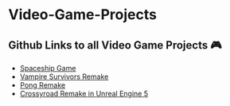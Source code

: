 # Video-Game-Projects

## Github Links to all Video Game Projects 🎮

- [Spaceship Game](https://github.com/johnnynguyenha/SpaceshipPygame)
- [Vampire Survivors Remake](https://github.com/johnnynguyenha/VampireSurvivorsPygame)
- [Pong Remake](https://github.com/johnnynguyenha/PongPygame)
- [Crossyroad Remake in Unreal Engine 5](https://github.com/johnnynguyenha/CrossyRoadRemake)
